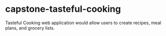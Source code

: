# capstone-tasteful-cooking

Tasteful Cooking web application would allow users to create recipes, meal plans, and grocery lists. 
